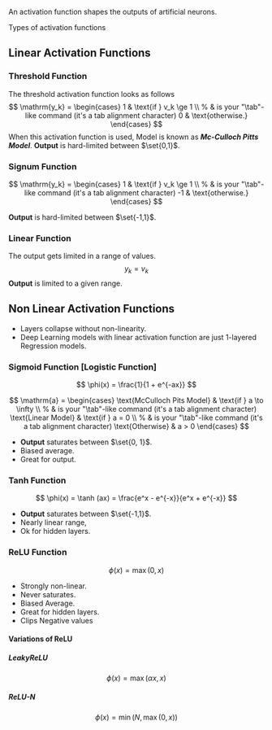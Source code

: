An activation function shapes the outputs of artificial neurons.

Types of activation functions

## Linear Activation Functions

### Threshold Function
The threshold activation function looks as follows
$$
\mathrm{y_k} = \begin{cases}
    1 & \text{if } v_k \ge 1 \\ % & is your "\tab"-like command (it's a tab alignment character)
    0 & \text{otherwise.}
\end{cases}
$$
When this activation function is used, Model is known as ***Mc-Culloch Pitts Model***.
**Output** is hard-limited between $\set{0,1}$.

### Signum Function
$$
\mathrm{y_k} = \begin{cases}
    1 & \text{if } v_k \ge 1 \\ % & is your "\tab"-like command (it's a tab alignment character)
    -1 & \text{otherwise.}
\end{cases}
$$

**Output** is hard-limited between $\set{-1,1}$.

### Linear Function
The output gets limited in a range of values.
$$y_k = v_k$$
**Output** is limited to a given range.

## Non Linear Activation Functions
- Layers collapse without non-linearity.
- Deep Learning models with linear activation function are just 1-layered Regression models.

### Sigmoid Function [Logistic Function]

$$
\phi(x) = \frac{1}{1 + e^{-ax}}
$$

$$
\mathrm{a} = \begin{cases}
    \text{McCulloch Pits Model} & \text{if } a \to \infty \\ % & is your "\tab"-like command (it's a tab alignment character)
    \text{Linear Model} & \text{if } a = 0 \\ % & is your "\tab"-like command (it's a tab alignment character)
    \text{Otherwise} & a > 0
\end{cases}
$$

- **Output** saturates between $\set{0, 1}$.
- Biased average.
- Great for output.

### Tanh Function
$$
\phi(x) = \tanh (ax) = \frac{e^x - e^{-x}}{e^x + e^{-x}}
$$

- **Output** saturates between $\set{-1,1}$.
- Nearly linear range,
- Ok for hidden layers.

### ReLU Function
$$
\phi(x) = \max(0, x)
$$
- Strongly non-linear.
- Never saturates.
- Biased Average.
- Great for hidden layers.
- Clips Negative values

#### Variations of ReLU
##### LeakyReLU
$$
\phi(x) = \max(\alpha x, x)
$$

##### ReLU-N
$$
\phi(x) = \min(N, \max(0, x))
$$